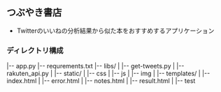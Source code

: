 ## つぶやき書店
- Twitterのいいねの分析結果から似た本をおすすめするアプリケーション

### ディレクトリ構成
|-- app.py
|-- requrements.txt
|-- libs/
|   |-- get-tweets.py
|   |-- rakuten_api.py
|
|-- static/
|   |-- css
|   |-- js
|   |-- img
|
|-- templates/
|   |-- index.html
|   |-- error.html
|   |-- notes.html
|   |-- result.html
|
|-- test
